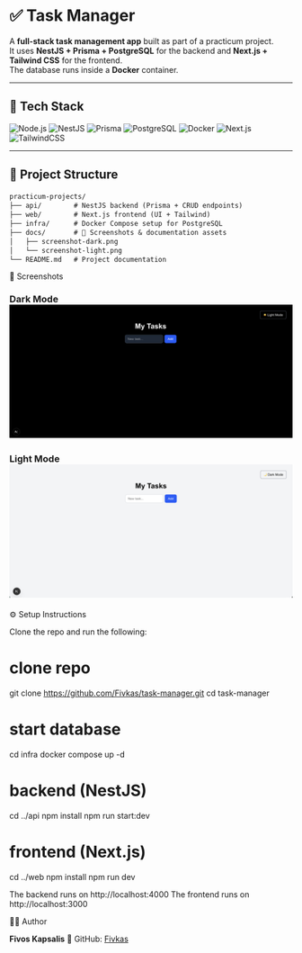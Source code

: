 # ✅ Task Manager

A **full-stack task management app** built as part of a practicum project.  
It uses **NestJS + Prisma + PostgreSQL** for the backend and **Next.js + Tailwind CSS** for the frontend.  
The database runs inside a **Docker** container.

---

## 🚀 Tech Stack

![Node.js](https://img.shields.io/badge/Node.js-18.x-green?logo=node.js)
![NestJS](https://img.shields.io/badge/NestJS-Backend-red?logo=nestjs)
![Prisma](https://img.shields.io/badge/Prisma-ORM-blue?logo=prisma)
![PostgreSQL](https://img.shields.io/badge/PostgreSQL-DB-blue?logo=postgresql)
![Docker](https://img.shields.io/badge/Docker-Container-blue?logo=docker)
![Next.js](https://img.shields.io/badge/Next.js-Frontend-black?logo=next.js)
![TailwindCSS](https://img.shields.io/badge/TailwindCSS-UI-blue?logo=tailwindcss)

---

## 📂 Project Structure

```text
practicum-projects/
├── api/        # NestJS backend (Prisma + CRUD endpoints)
├── web/        # Next.js frontend (UI + Tailwind)
├── infra/      # Docker Compose setup for PostgreSQL
├── docs/       # 📸 Screenshots & documentation assets
│   ├── screenshot-dark.png
│   └── screenshot-light.png
└── README.md   # Project documentation
```
📸 Screenshots

### Dark Mode ![Dark Mode Screenshot](https://raw.githubusercontent.com/Fivkas/task-manager/main/docs/screenshot-dark.png) 

### Light Mode ![Light Mode Screenshot](https://raw.githubusercontent.com/Fivkas/task-manager/main/docs/screenshot-light.png)

⚙️ Setup Instructions

Clone the repo and run the following:

# clone repo
git clone https://github.com/Fivkas/task-manager.git
cd task-manager

# start database
cd infra
docker compose up -d

# backend (NestJS)
cd ../api
npm install
npm run start:dev

# frontend (Next.js)
cd ../web
npm install
npm run dev

The backend runs on http://localhost:4000
The frontend runs on http://localhost:3000

👨‍💻 Author

**Fivos Kapsalis**
🔗 GitHub: [Fivkas](https://github.com/Fivkas)